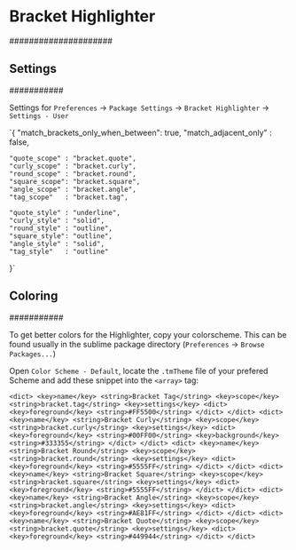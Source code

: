 # Bracket Highlighter
#####################

## Settings
###########

Settings for `Preferences` -> `Package Settings` -> `Bracket Highlighter` ->
`Settings - User`

`{
	"match_brackets_only_when_between": true,
	"match_adjacent_only" : false,

	"quote_scope" : "bracket.quote",
	"curly_scope" : "bracket.curly",
	"round_scope" : "bracket.round",
	"square_scope": "bracket.square",
	"angle_scope" : "bracket.angle",
	"tag_scope"   : "bracket.tag",

	"quote_style" : "underline",
	"curly_style" : "solid",
	"round_style" : "outline",
	"square_style": "outline",
	"angle_style" : "solid",
	"tag_style"   : "outline"
}`

## Coloring
###########

To get better colors for the Highlighter, copy your colorscheme. This can be
found usually in the sublime package directory (`Preferences` -> `Browse Packages...`)

Open `Color Scheme - Default`, locate the `.tmTheme` file of your prefered Scheme
and add these snippet into the `<array>` tag:

`<dict>
				<key>name</key>
				<string>Bracket Tag</string>
				<key>scope</key>
				<string>bracket.tag</string>
				<key>settings</key>
				<dict>
						<key>foreground</key>
						<string>#FF5500</string>
				</dict>
		</dict>
		<dict>
				<key>name</key>
				<string>Bracket Curly</string>
				<key>scope</key>
				<string>bracket.curly</string>
				<key>settings</key>
				<dict>
						<key>foreground</key>
						<string>#00FF00</string>
						<key>background</key>
						<string>#333355</string>
				</dict>
		</dict>
		<dict>
				<key>name</key>
				<string>Bracket Round</string>
				<key>scope</key>
				<string>bracket.round</string>
				<key>settings</key>
				<dict>
						<key>foreground</key>
						<string>#5555FF</string>
				</dict>
		</dict>
		<dict>
				<key>name</key>
				<string>Bracket Square</string>
				<key>scope</key>
				<string>bracket.square</string>
				<key>settings</key>
				<dict>
						<key>foreground</key>
						<string>#5555FF</string>
				</dict>
		</dict>
		<dict>
				<key>name</key>
				<string>Bracket Angle</string>
				<key>scope</key>
				<string>bracket.angle</string>
				<key>settings</key>
				<dict>
						<key>foreground</key>
						<string>#AE81FF</string>
				</dict>
		</dict>
		<dict>
				<key>name</key>
				<string>Bracket Quote</string>
				<key>scope</key>
				<string>bracket.quote</string>
				<key>settings</key>
				<dict>
						<key>foreground</key>
						<string>#449944</string>
				</dict>
		</dict>`
